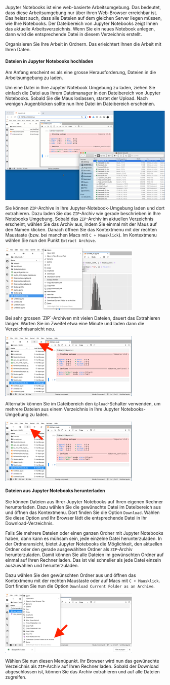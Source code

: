 Jupyter Notebooks ist eine web-basierte Arbeitsumgebung. Das bedeutet, dass diese Arbeitsumgebung nur über ihren Web-Browser erreichbar ist. Das heisst auch, dass alle Dateien auf dem gleichen Server liegen müssen, wie Ihre Notebooks. Der Dateibereich von Jupyter Notebooks zeigt Ihnen das aktuelle Arbeitsverzeichnis. Wenn Sie ein neues Notebook anlegen, dann wird die entsprechende Datei in diesem Verzeichnis erstellt.

<p class="alert alert-success" markdown="1">
<i class="fa fa-lg fa-lightbulb-o"></i> Organisieren Sie Ihre Arbeit in Ordnern. Das erleichtert Ihnen die Arbeit mit Ihren Daten.
</p>

#### Dateien in Jupyter Notebooks hochladen

Am Anfang erscheint es als eine grosse Herausforderung, Dateien in die Arbeitsumgebung zu laden. 

Um eine Datei in Ihre Jupyter Notebook Umgebung zu laden, ziehen Sie einfach die Datei aus Ihrem Dateimanager in den Dateibereich von Jupyter Notebooks. Sobald Sie die Maus loslassen, startet der Upload. Nach wenigen Augenblicken sollte nun Ihre Datei im Dateibereich erscheinen. 

<a href="https://github.com/dxiai/r-einstieg/raw/main/bilder/JL_upload_download_datei.gif?raw=true" title="Datei in Jupyter Notebooks hoch und wieder herunterladen"><img alt="JL_upload_download_datei.gif" src="https://github.com/dxiai/r-einstieg/raw/master/bilder/JL_upload_download_datei.gif?raw=true" width="600" /></a>

Sie können `ZIP`-Archive in Ihre Jupyter-Notebook-Umgebung laden und dort extrahieren. Dazu laden Sie das `ZIP`-Archiv wie gerade beschrieben in Ihre Notebooks Umgebung. Sobald das `ZIP`-Archiv im aktuellen Verzeichnis erscheint, wählen Sie das Archiv aus, indem Sie einmal mit der Maus auf den Namen klicken. Danach öffnen Sie das Kontextmenu mit der rechten Maustaste (bzw. bei manchen Macs mit `C + Mausklick`). Im Kontextmenu wählen Sie nun den Punkt `Extract Archive`. 

<a href="https://github.com/dxiai/r-einstieg/raw/master/bilder/extract_archive.png" title="ZIP-Archiv entpacken"><img alt="extract_archive.png" src="https://github.com/dxiai/r-einstieg/raw/master/bilder/extract_archive.png" width="400" height="196.43134212568" /></a>

<p class="alert alert-warning" markdown="1">
Bei sehr grossen `ZIP`-Archiven mit vielen Dateien, dauert das Extrahieren länger. Warten Sie im Zweifel etwa eine Minute und laden dann die Verzeichnisansicht neu.
</p>

<a href="https://github.com/dxiai/r-einstieg/raw/master/bilder/dateien_neu_laden.png" title="Position des Neuladen-Schalters"><img alt="dateien_neu_laden.png" src="https://github.com/dxiai/r-einstieg/raw/master/bilder/dateien_neu_laden.png" width="400" height="187.9468845761" /></a>

Alternativ können Sie im Dateibereich den `Upload`-Schalter verwenden, um mehrere Dateien aus einem Verzeichnis in Ihre Jupyter Notebooks-Umgebung zu laden.

<a href="https://github.com/dxiai/r-einstieg/raw/master/bilder/Bildschirmfoto%202020-09-21%20um%2022.05.57.png" title="Position des Upload-Schalters"><img alt="Bildschirmfoto 2020-09-21 um 22.05.57.png" src="https://github.com/dxiai/r-einstieg/raw/master/bilder/Bildschirmfoto%202020-09-21%20um%2022.05.57.png" width="400" height="186.31256384065" /></a>

#### Dateien aus Jupyter Notebooks herunterladen

Sie können Dateien aus Ihrer Jupyter Notebooks auf Ihren eigenen Rechner herunterladen. Dazu wählen Sie die gewünschte Datei im Dateibereich aus und öffnen das Kontextmenu. Dort finden Sie die Option `Download`. Wählen Sie diese Option und Ihr Browser lädt die entsprechende Datei in Ihr Download-Verzeichnis. 

Falls Sie mehrere Dateien oder einen ganzen Ordner mit Jupyter Notebooks haben, dann kann es mühsam sein, jede einzelne Datei herunterzuladen. In der Ordneransicht, bietet Jupyter Notebooks die Möglichkeit, den aktuellen Ordner oder den gerade ausgewählten Ordner als `ZIP`-Archiv herunterzuladen. Damit können Sie alle Dateien im gewünschten Ordner auf einmal auf Ihren Rechner laden. Das ist viel schneller als jede Datei einzeln auszuwählen und herunterzuladen. 

Dazu wählen Sie den gewünschten Ordner aus und öffnen das Kontextmenu mit der rechten Maustaste oder auf Macs mit `C + Mausklick`. Dort finden Sie nun die Option `Download Current Folder as an Archive`. 

<a href="https://github.com/dxiai/r-einstieg/raw/master/bilder/download_cur_folder_as_zip.png" title="Aktuellen Ordner als ZIP Archiv herunterladen"><img alt="download_cur_folder_as_zip.png" src="https://github.com/dxiai/r-einstieg/raw/master/bilder/download_cur_folder_as_zip.png" width="400" height="188.11475409836" /></a>

Wählen Sie nun diesen Menüpunkt. Ihr Browser wird nun das gewünschte Verzeichnis als `ZIP`-Archiv auf Ihren Rechner laden. Sobald der Download abgeschlossen ist, können Sie das Archiv extrahieren und auf alle Dateien zugreifen. 
